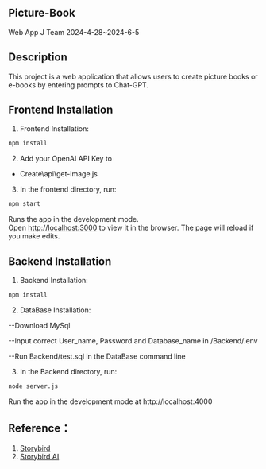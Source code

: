 ## Picture-Book
Web App J Team 2024-4-28~2024-6-5
## Description
This project is a web application that allows users to create picture books or e-books by entering prompts to Chat-GPT.
## Frontend Installation
1. Frontend Installation:
```bash
npm install
```
2. Add your OpenAI API Key to 
- Create\api\get-image.js

3. In the frontend directory, run: 
```bash
npm start
```

Runs the app in the development mode.\
Open [http://localhost:3000](http://localhost:3000) to view it in the browser.
The page will reload if you make edits.

## Backend Installation
1. Backend Installation:
```bash
npm install
```
2. DataBase Installation:

--Download MySql

--Input correct User_name, Password and Database_name in /Backend/.env 

--Run Backend/test.sql in the DataBase command line

3. In the Backend directory, run: 
```bash
node server.js
```
Run the app in the development mode at http://localhost:4000

## Reference：
1. [Storybird](https://storybird.com)
2. [Storybird AI](https://storybird.ai/)



